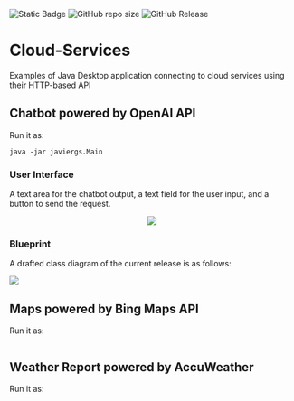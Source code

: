 ![Static Badge](https://img.shields.io/badge/author-javiergs-orange)
![GitHub repo size](https://img.shields.io/github/repo-size/CSC3100/Cloud-Services)
![GitHub Release](https://img.shields.io/github/v/release/CSC3100/Cloud-Services)


# Cloud-Services
Examples of Java Desktop application connecting to cloud services using their HTTP-based API


## Chatbot powered by OpenAI API
Run it as:
```
java -jar javiergs.Main
```

### User Interface
A text area for the chatbot output, a text field for the user input, and a button to send the request.
<p align="center">
<img  src="https://github.com/CSC3100/Cloud-Services/assets/3814755/e4b52c43-2917-435f-a808-61ad2ade78d6">
</p>


### Blueprint
A drafted class diagram of the current release is as follows:<br>

<img src="https://github.com/CSC308/Cloud-Services/assets/3814755/efc12e88-1fc8-496c-827c-2eeaa702eab8">

## Maps powered by Bing Maps API
Run it as:
```

```

## Weather Report powered by AccuWeather
Run it as:
```

```
